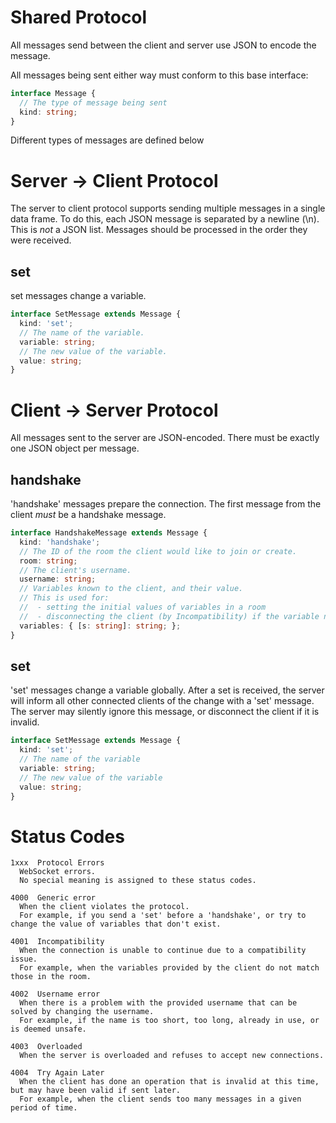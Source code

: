 # Shared Protocol

All messages send between the client and server use JSON to encode the message.

All messages being sent either way must conform to this base interface:

```ts
interface Message {
  // The type of message being sent
  kind: string;
}
```

Different types of messages are defined below

# Server -> Client Protocol

The server to client protocol supports sending multiple messages in a single data frame.
To do this, each JSON message is separated by a newline (\n). This is *not* a JSON list.
Messages should be processed in the order they were received.

## set

set messages change a variable.

```ts
interface SetMessage extends Message {
  kind: 'set';
  // The name of the variable.
  variable: string;
  // The new value of the variable.
  value: string;
}
```

# Client -> Server Protocol

All messages sent to the server are JSON-encoded. There must be exactly one JSON object per message.

## handshake

'handshake' messages prepare the connection.
The first message from the client *must* be a handshake message.

```ts
interface HandshakeMessage extends Message {
  kind: 'handshake';
  // The ID of the room the client would like to join or create.
  room: string;
  // The client's username.
  username: string;
  // Variables known to the client, and their value.
  // This is used for:
  //  - setting the initial values of variables in a room
  //  - disconnecting the client (by Incompatibility) if the variable names provided do not match what the room has
  variables: { [s: string]: string; };
}
```

## set
'set' messages change a variable globally.
After a set is received, the server will inform all other connected clients of the change with a 'set' message.
The server may silently ignore this message, or disconnect the client if it is invalid.

```ts
interface SetMessage extends Message {
  kind: 'set';
  // The name of the variable
  variable: string;
  // The new value of the variable
  value: string;
}
```

# Status Codes

```
1xxx  Protocol Errors
  WebSocket errors.
  No special meaning is assigned to these status codes.

4000  Generic error
  When the client violates the protocol.
  For example, if you send a 'set' before a 'handshake', or try to change the value of variables that don't exist.

4001  Incompatibility
  When the connection is unable to continue due to a compatibility issue.
  For example, when the variables provided by the client do not match those in the room.

4002  Username error
  When there is a problem with the provided username that can be solved by changing the username.
  For example, if the name is too short, too long, already in use, or is deemed unsafe.

4003  Overloaded
  When the server is overloaded and refuses to accept new connections.

4004  Try Again Later
  When the client has done an operation that is invalid at this time, but may have been valid if sent later.
  For example, when the client sends too many messages in a given period of time.
```

